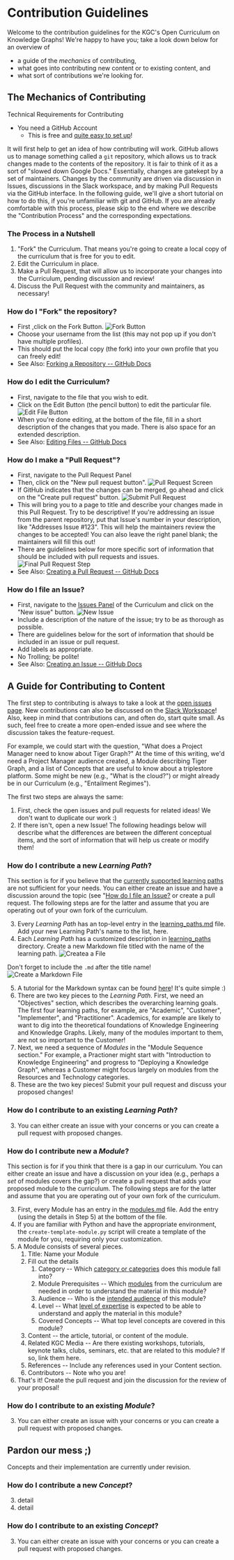 # Contribution Guidelines
Welcome to the contribution guidelines for the KGC's Open Curriculum on Knowledge Graphs! We're happy to have you; take a look down below for an overview of
* a guide of the _mechanics_ of contributing,
* what goes into contributing new content or to existing content, and
* what sort of contributions we're looking for.

## The Mechanics of Contributing
Technical Requirements for Contributing
- You need a GitHub Account
  - This is free and [quite easy to set up](https://docs.github.com/en/get-started/signing-up-for-github/signing-up-for-a-new-github-account)!

It will first help to get an idea of how contributing will work. GitHub allows us to manage something called a `git` repository, which allows us to track changes made to the contents of the repository. It is fair to think of it as a sort of "slowed down Google Docs." Essentially, changes are gatekept by a set of maintainers. Changes by the community are driven via discussion in Issues, discussions in the Slack workspace, and by making Pull Requests via the GitHub interface. In the following guide, we'll give a short tutorial on how to do this, if you're unfamiliar with git and GitHub. If you are already comfortable with this process, please skip to the end where we describe the "Contribution Process" and the corresponding expectations.

### The Process in a Nutshell
1. "Fork" the Curriculum. That means you're going to create a local copy of the curriculum that is free for you to edit.
2. Edit the Curriculum in place. 
3. Make a Pull Request, that will allow us to incorporate your changes into the Curriculum, pending discussion and review!
4. Discuss the Pull Request with the community and maintainers, as necessary!

### How do I "Fork" the repository?
* First ,click on the Fork Button.
![Fork Button](./images/fork-button.png)
* Choose your username from the list (this may not pop up if you don't have multiple profiles).
* This should put the local copy (the fork) into your own profile that you can freely edit!
* See Also: [Forking a Repository -- GitHub Docs](https://docs.github.com/en/get-started/quickstart/fork-a-repo)

### How do I edit the Curriculum?
* First, navigate to the file that you wish to edit.
* Click on the Edit Button (the pencil button) to edit the particular file.
![Edit File Button](./images/edit-file-button.png)
* When you're done editing, at the bottom of the file, fill in a short description of the changes that you made. There is also space for an extended description.
* See Also: [Editing Files -- GitHub Docs](https://docs.github.com/en/repositories/working-with-files/managing-files/editing-files)

### How do I make a "Pull Request"?
* First, navigate to the Pull Request Panel
* Then, click on the "New pull request button".
![Pull Request Screen](./images/pull-request-screen.png)
* If GitHub indicates that the changes can be merged, go ahead and click on the "Create pull request" button.
![Submit Pull Request](./images/submit-pull-request.png)
* This will bring you to a page to title and describe your changes made in this Pull Request. Try to be descriptive! If you're addressing an issue from the parent repository, put that Issue's number in your description, like "Addresses Issue #123". This will help the maintainers review the changes to be accepted! You can also leave the right panel blank; the maintainers will fill this out!
* There are guidelines below for more specific sort of information that should be included with pull requests and issues.
![Final Pull Request Step](./images/final-pull-request-step.png)
* See Also: [Creating a Pull Request -- GitHub Docs](https://docs.github.com/en/pull-requests/collaborating-with-pull-requests/proposing-changes-to-your-work-with-pull-requests/creating-a-pull-request)

### How do I file an Issue?
* First, navigate to the [Issues Panel](https://github.com/KGConf/open-kg-curriculum/issues) of the Curriculum and click on the "New issue" button.
![New Issue](./images/new-issue.png)
* Include a description of the nature of the issue; try to be as thorough as possible. 
* There are guidelines below for the sort of information that should be included in an issue or pull request.
* Add labels as appropriate.
* No Trolling; be polite!
* See Also: [Creating an Issue -- GitHub Docs](https://docs.github.com/en/issues/tracking-your-work-with-issues/creating-an-issue)

## A Guide for Contributing to Content
The first step to contributing is always to take a look at the [open issues page](https://github.com/KGConf/open-kg-curriculum/issues). New contributions can also be discussed on the [Slack Workspace]()! Also, keep in mind that contributions can, and often do, start quite small. As such, feel free to create a more open-ended issue and see where the discussion takes the feature-request.

For example, we could start with the question, "What does a Project Manager need to know about Tiger Graph?" At the time of this writing, we'd need a Project Manager audience created, a Module describing Tiger Graph, and a list of Concepts that are useful to know about a triplestore platform. Some might be new (e.g., "What is the cloud?") or might already be in our Curriculum (e.g., "Entailment Regimes").

The first two steps are always the same:
1. First, check the open issues and pull requests for related ideas! We don't want to duplicate our work :)
2. If there isn't, open a new Issue! The following headings below will describe what the differences are between the different conceptual items, and the sort of information that will help us create or modify them!

### How do I contribute a new _Learning Path_?
This section is for if you believe that the [currently supported learning paths](../curriculum/learning_paths.md) are not sufficient for your needs. You can either create an issue and have a discussion around the topic (see "[How do I file an Issue?](#how-do-i-file-an-issue") or create a pull request. The following steps are for the latter and assume that you are operating out of your own fork of the curriculum.

3. Every _Learning Path_ has an top-level entry in the [learning_paths.md](../curriculum/learning_paths.md) file. Add your new Learning Path's name to the list, here.
4. Each _Learning Path_ has a customized description in [learning_paths](../curriculum/learning_paths/) directory. Create a new Markdown file titled with the name of the learning path. 
![Createa a File](./images/create-a-file.png)

Don't forget to include the `.md` after the title name!
![Create a Markdown File](./images/create-a-markdown-file.png)

5. A tutorial for the Markdown syntax can be found [here](https://github.com/fefong/markdown_readme/blob/master/README.md)! It's quite simple :)
6. There are two key pieces to the _Learning Path_. First, we need an "Objectives" section, which describes the overarching learning goals. The first four learning paths, for example, are "Academic", "Customer", "Implementer", and "Practitioner". Academics, for example are likely to want to dig into the theoretical foundations of Knowledge Engineering and Knowledge Graphs. Likely, many of the modules important to them, are not so important to the Customer!
7. Next, we need a sequence of _Modules_ in the "Module Sequence section." For example, a Practioner might start with "Introduction to Knowledge Engineering" and progress to "Deploying a Knowledge Graph", whereas a Customer might focus largely on modules from the Resources and Technology categories.
8. These are the two key pieces! Submit your pull request and discuss your proposed changes!

### How do I contribute to an existing _Learning Path_?
3. You can either create an issue with your concerns or you can create a pull request with proposed changes. 

### How do I contribute new a _Module_?
This section is for if you think that there is a gap in our curriculum. You can either create an issue and have a discussion on your idea (e.g., perhaps a _set_ of modules covers the gap?) or create a pull request that adds your proposed module to the curriculum. The following steps are for the latter and assume that you are operating out of your own fork of the curriculum.

3. First, every Module has an entry in the [modules.md](../curriculum/modules.md) file. Add the entry (using the details in Step 5) at the bottom of the file.
4. If you are familiar with Python and have the appropriate environment, the `create-template-module.py` script will create a template of the module for you, requiring only your customization.
5. A Module consists of several pieces.
    1. Title: Name your Module
    2. Fill out the details
        1. Category -- Which [category or categories](../curriculum/categories.md) does this module fall into? 
        2. Module Prerequisites -- Which [modules](../curriculum/modules.md) from the curriculum are needed in order to understand the material in this module?
        3. Audience -- Who is the [intended audience](../curriculum/audiences.md) of this module?
        4. Level -- What [level of expertise](../curriculum/levels.md) is expected to be able to understand and apply the material in this module?
        5. Covered Concepts -- What top level concepts are covered in this module?
    3. Content -- the article, tutorial, or content of the module.
    4. Related KGC Media -- Are there existing workshops, tutorials, keynote talks, clubs, seminars, etc. that are related to this module? If so, link them here.
    5. References -- Include any references used in your Content section.
    6. Contributors -- Note who you are!
6. That's it! Create the pull request and join the discussion for the review of your proposal! 

### How do I contribute to an existing _Module_?
3. You can either create an issue with your concerns or you can create a pull request with proposed changes. 

## Pardon our mess ;)
Concepts and their implementation are currently under revision.
### How do I contribute a new _Concept_?
3. detail
4. detail

### How do I contribute to an existing _Concept_?
3. You can either create an issue with your concerns or you can create a pull request with proposed changes. 